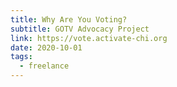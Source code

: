 ```yaml
---
title: Why Are You Voting?
subtitle: GOTV Advocacy Project
link: https://vote.activate-chi.org
date: 2020-10-01
tags:
  - freelance
---
```

